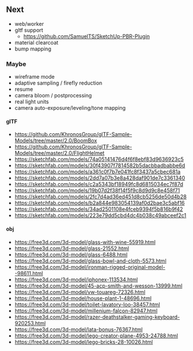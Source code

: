 ## Next

- web/worker
- gltf support
  - https://github.com/SamuelTS/SketchUp-PBR-Plugin
- material clearcoat
- bump mapping

### Maybe

- wireframe mode
- adaptive sampling / firefly reduction
- resume
- camera bloom / postprocessing
- real light units
- camera auto-exposure/leveling/tone mapping

#### glTF

- https://github.com/KhronosGroup/glTF-Sample-Models/tree/master/2.0/BoomBox
- https://github.com/KhronosGroup/glTF-Sample-Models/tree/master/2.0/FlightHelmet
- https://sketchfab.com/models/74a05141476d4f6f8ebf83d9636923c5
- https://sketchfab.com/models/30f43907f7814582b5dacbbadbabbe6d
- https://sketchfab.com/models/a361c0f7b7e041fc8f3437a5cbec681a
- https://sketchfab.com/models/2dd7a07b3e8a428daf901de7c3361340
- https://sketchfab.com/models/c2a5343bf18949fc8d6815034ec7f87d
- https://sketchfab.com/models/19b07d2f38f14f5f9c8d9d9c8e458f71
- https://sketchfab.com/models/2fc7d4ad36ed451d8cb5256de50d4b28
- https://sketchfab.com/models/b2a844e983054139af0d2bae3c5abf16
- https://sketchfab.com/models/34ad2501108e4fceb9394f5b816b9f42
- https://sketchfab.com/models/223e79dd5cbd4dc4b038c49abceef2c1

#### obj

- https://free3d.com/3d-model/glass-with-wine-55919.html
- https://free3d.com/3d-model/glass-21552.html
- https://free3d.com/3d-model/glass-6488.html
- https://free3d.com/3d-model/glass-bowl-and-cloth-5573.html
- https://free3d.com/3d-model/ironman-rigged-original-model--98611.html
- https://free3d.com/3d-model/iphonex-113534.html
- https://free3d.com/3d-model/45-acp-smith-and-wesson-13999.html
- https://free3d.com/3d-model/vw-touareg-72326.html
- https://free3d.com/3d-model/house-plant-1-48696.html
- https://free3d.com/3d-model/toilet-lavatory-loo-38457.html
- https://free3d.com/3d-model/millenium-falcon-82947.html
- https://free3d.com/3d-model/razer-deathstalker-gaming-keyboard-920253.html
- https://free3d.com/3d-model/lata-bonus-76367.html
- https://free3d.com/3d-model/lego-creator-plane-4953-24788.html
- https://free3d.com/3d-model/lego-bricks-28-10026.html
